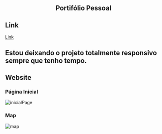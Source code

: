 <h2 align="center"> 
	Portifólio Pessoal
</h2>

## Link
[Link](https://matcastro.vercel.app/)

## Estou deixando o projeto totalmente responsivo sempre que tenho tempo.

## Website
### Página Inicial
![inicialPage](https://user-images.githubusercontent.com/94663972/173931319-b6eb8146-21c7-4329-865b-7fc519eb0a4a.png)
### Map
![map](https://user-images.githubusercontent.com/94663972/173970374-2a36295a-ef6a-41c9-a6e3-008c65975aa8.png)

